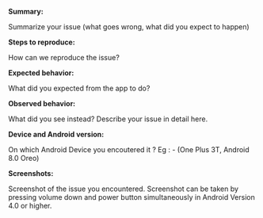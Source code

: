 **Summary:**

Summarize your issue (what goes wrong, what did you expect to happen)

**Steps to reproduce:**

How can we reproduce the issue?

**Expected behavior:**

What did you expected from the app to do?

**Observed behavior:**

What did you see instead? Describe your issue in detail here.

**Device and Android version:**

On which Android Device you encoutered it ? Eg : - (One Plus 3T, Android 8.0 Oreo)

**Screenshots:**

Screenshot of the issue you encountered. Screenshot can be taken by pressing volume down and power button simultaneously in Android Version 4.0 or higher. 

